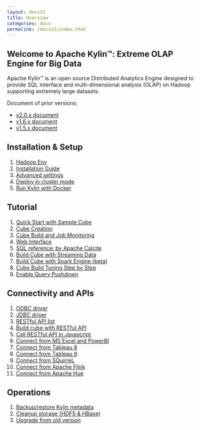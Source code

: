 ```yaml
---
layout: docs21
title: Overview
categories: docs
permalink: /docs21/index.html
---
```


Welcome to Apache Kylin™: Extreme OLAP Engine for Big Data
------------  

Apache Kylin™ is an open source Distributed Analytics Engine designed to provide SQL interface and multi-dimensional analysis (OLAP) on Hadoop supporting extremely large datasets.

Document of prior versions: 

* [v2.0.x document](/docs20/)
* [v1.6.x document](/docs16/)
* [v1.5.x document](/docs15/)

Installation & Setup
------------  
1. [Hadoop Env](install/hadoop_env.html)
2. [Installation Guide](install/index.html)
3. [Advanced settings](install/advance_settings.html)
4. [Deploy in cluster mode](install/kylin_cluster.html)
5. [Run Kylin with Docker](install/kylin_docker.html)


Tutorial
------------  
1. [Quick Start with Sample Cube](tutorial/kylin_sample.html)
2. [Cube Creation](tutorial/create_cube.html)
3. [Cube Build and Job Monitoring](tutorial/cube_build_job.html)
4. [Web Interface](tutorial/web.html)
5. [SQL reference: by Apache Calcite](http://calcite.apache.org/docs/reference.html)
6. [Build Cube with Streaming Data](tutorial/cube_streaming.html)
7. [Build Cube with Spark Engine (beta)](tutorial/cube_spark.html)
8. [Cube Build Tuning Step by Step](tutorial/cube_build_performance.html)
9. [Enable Query Pushdown](tutorial/query_pushdown.html)



Connectivity and APIs
------------  
1. [ODBC driver](tutorial/odbc.html)
2. [JDBC driver](howto/howto_jdbc.html)
3. [RESTful API list](howto/howto_use_restapi.html)
4. [Build cube with RESTful API](howto/howto_build_cube_with_restapi.html)
5. [Call RESTful API in Javascript](howto/howto_use_restapi_in_js.html)
6. [Connect from MS Excel and PowerBI](tutorial/powerbi.html)
7. [Connect from Tableau 8](tutorial/tableau.html)
8. [Connect from Tableau 9](tutorial/tableau_91.html)
9. [Connect from SQuirreL](tutorial/squirrel.html)
10. [Connect from Apache Flink](tutorial/flink.html)
11. [Connect from Apache Hue](tutorial/hue.html)

Operations
------------  
1. [Backup/restore Kylin metadata](howto/howto_backup_metadata.html)
2. [Cleanup storage (HDFS & HBase)](howto/howto_cleanup_storage.html)
3. [Upgrade from old version](howto/howto_upgrade.html)



